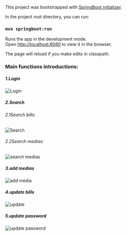This project was bootstrapped with [SpringBoot initializer](https://github.com/facebook/create-react-app).

In the project root directory, you can run:

### `mvn springboot:run`

Runs the app in the development mode.<br>
Open [http://localhost:8080](http://localhost:8080) to view it in the browser.

The page will reload if you make edits in classpath.<br>

### Main functions introductions:

##### 1.Login

![Login](https://user-images.githubusercontent.com/26892819/75609070-6ba17780-5b40-11ea-9275-f745abb26a5a.gif)



##### 2.Search

###### 2.1Search bills:

![Search](https://user-images.githubusercontent.com/26892819/75609060-604e4c00-5b40-11ea-8e51-3c6782b65c24.gif)

###### 2.2Search medias:

![search medias](https://user-images.githubusercontent.com/26892819/75609456-9e993a80-5b43-11ea-9c32-63c908d065b4.gif)

##### 3.add medias

![add media](https://user-images.githubusercontent.com/26892819/75609443-86292000-5b43-11ea-98c7-25734bfd8234.gif)



##### 4.update bills

![update](https://user-images.githubusercontent.com/26892819/75609068-67755a00-5b40-11ea-96b9-b8750429d135.gif)



##### 5.update password

![update password](https://user-images.githubusercontent.com/26892819/75609072-6e03d180-5b40-11ea-8dcd-d29dec429f76.gif)



